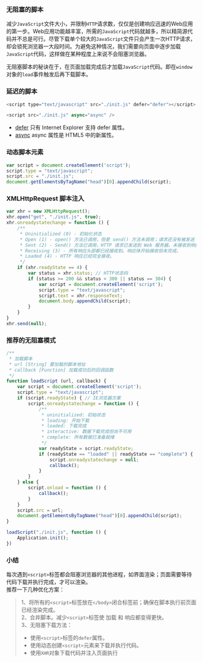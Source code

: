 
### 无阻塞的脚本

减少`JavaScript`文件大小，并限制`HTTP`请求数，仅仅是创建响应迅速的Web应用的第一步。Web应用功能越丰富，所需的`JavaScript`代码就越多，所以精简源代码并不总是可行。尽管下载单个较大的`JavaScript`文件只会产生一次HTTP请求，却会锁死浏览器一大段时间。为避免这种情况，我们需要向页面中逐步加载`JavaScript`代码，这样做在某种程度上来说不会阻塞浏览器。

无阻塞脚本的秘诀在于，在页面加载完成后才加载`JavaScript`代码。即在`window`对象的`load`事件触发后再下载脚本。

### 延迟的脚本

```js
<script type="text/javascript" src="./init.js" defer="defer"></script>

<script src="./init.js" async="async" />
```

- [defer](http://www.w3school.com.cn/tags/att_script_defer.asp) 只有 Internet Explorer 支持 defer 属性。
- [async](http://www.w3school.com.cn/tags/att_script_async.asp) async 属性是 HTML5 中的新属性。

### 动态脚本元素

```js
var script = document.createElement('script');
script.type = "text/javascript";
script.src = "./init.js";
document.getElementsByTagName("head")[0].appendChild(script);
```

### XMLHttpRequest 脚本注入

```js
var xhr = new XMLHttpRequest();
xhr.open("get", "./init.js", true);
xhr.onreadystatechange = function () {
    /**
     * Uninitialized (0) - 初始化状态
     * Open (1) - open() 方法已调用，但是 send() 方法未调用；请求还没有被发送
     * Sent (2) - Send() 方法已调用，HTTP 请求已发送到 Web 服务器。未接收到响应。
     * Receiving (3) - 所有响应头部都已经接收到。响应体开始接收但未完成。
     * Loaded (4) - HTTP 响应已经完全接收。
     */
    if (xhr.readyState == 4) {
        var status = xhr.status; // HTTP状态码
        if (status >= 200 && status < 300 || status == 304) {
            var script = document.createElement('script');
            script.type = "text/javascript";
            script.text = xhr.responseText;
            document.body.appendChild(script);
        }
    }
}
xhr.send(null);
```

### 推荐的无阻塞模式

```js
/**
 * 加载脚本
 * url [String] 要加载的脚本地址
 * callback [Function] 加载成功后的回调函数
 */
function loadScript (url, callback) {
    var script = document.createElement('script');
    script.type = "text/javascript";
    if (script.readyState) { // IE浏览器方案
        script.onreadystatechange = function () {
            /**
             * uninitialized: 初始状态
             * loading: 开始下载
             * loaded: 下载完成
             * interactive: 数据下载完成但尚不可用
             * complete: 所有数据已准备就绪
             */
            var readyState = script.readyState; 
            if (readyState == "loaded" || readyState == "complete") {
                script.onreadystatechange = null;
                callback();
            }
        }
    } else {
        script.onload = function () {
            callback();
        }
    }
    script.src = url;
    document.getElementsByTagName("head")[0].appendChild(script);
}

loadScript("./init.js", function () {
    Application.init();
})
```

### 小结

每次遇到`<script>`标签都会阻塞浏览器的其他进程，如界面渲染；页面需要等待代码下载并执行完成，才可以渲染。  
推荐一下几种优化方案：

> 1、将所有的`<script>`标签放在`</body>`闭合标签前；确保在脚本执行前页面已经渲染完成。  
> 2、合并脚本。减少`<script>`标签使 加载 和 响应都变得更快。  
> 3、无阻塞下载方法：
> - 使用`<script>`标签的`defer`属性。  
> - 使用动态创建`<script>`元素来下载并执行代码。  
> - 使用`XHR`对象下载代码并注入页面执行  
